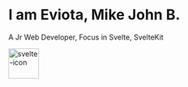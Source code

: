 <h1>I am Eviota, Mike John B.</h1>
<p>A Jr Web Developer, Focus in Svelte, SvelteKit</p>


<img 
    src="https://www.svgrepo.com/show/354416/svelte-icon.svg" 
    alt="svelte-icon" 
    class="" 
    style="width: 60px; height: 60px;"
/>


